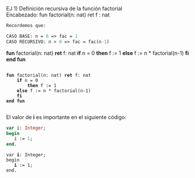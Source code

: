 
EJ 1) Definición recursiva de la función factorial  
Encabezado: fun factorial(n: nat) ret f : nat

```pascal
Recordemos que:

CASO BASE: n = 0 => fac = 1
CASO RECURSIVO: n > 0 => fac = fac(n-1)
```

**fun** factorial(n: nat) **ret** f: nat
	**if** n = 0
		**then** f := 1
	**else** f := n * factorial(n-1)
	**fi**
**end fun**



<pre><code class="language-pascal">
<b>fun</b> factorial(n: nat) <b>ret</b> f: nat
	<b>if</b> n = 0
		<b>then</b> f := 1
	<b>else</b> f := n * factorial(n-1)
	<b>fi</b>
<b>end fun</b>

</code></pre>


El valor de **i** es importante en el siguiente código:

```pascal
var i: Integer;
begin
   i := 1;
end.
```


<pre><code class="language-pascal">var <b>i</b>: Integer;
begin
   <b>i</b> := 1;
end.</code></pre>
